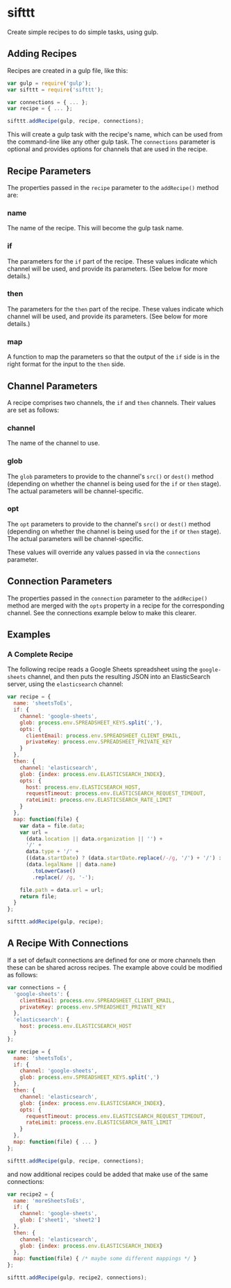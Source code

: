 # sifttt

Create simple recipes to do simple tasks, using gulp.

## Adding Recipes

Recipes are created in a gulp file, like this:

```javascript
var gulp = require('gulp');
var sifttt = require('sifttt');

var connections = { ... };
var recipe = { ... };

sifttt.addRecipe(gulp, recipe, connections);
```

This will create a gulp task with the recipe's name, which can be used from the command-line like any other gulp task. The `connections` parameter is optional and provides options for channels that are used in the recipe.

## Recipe Parameters

The properties passed in the `recipe` parameter to the `addRecipe()` method are:

### name

The name of the recipe. This will become the gulp task name.

### if

The parameters for the `if` part of the recipe. These values indicate which channel will be used, and provide its parameters. (See below for more details.)

### then

The parameters for the `then` part of the recipe. These values indicate which channel will be used, and provide its parameters. (See below for more details.)

### map

A function to map the parameters so that the output of the `if` side is in the right format for the input to the `then` side.

## Channel Parameters

A recipe comprises two channels, the `if` and `then` channels. Their values are set as follows:

### channel

The name of the channel to use.

### glob

The `glob` parameters to provide to the channel's `src()` or `dest()` method (depending on whether the channel is being used for the `if` or `then` stage). The actual parameters will be channel-specific.

### opt

The `opt` parameters to provide to the channel's `src()` or `dest()` method (depending on whether the channel is being used for the `if` or `then` stage). The actual parameters will be channel-specific.

These values will override any values passed in via the `connections` parameter.

## Connection Parameters

The properties passed in the `connection` parameter to the `addRecipe()` method are merged with the `opts` property in a recipe for the corresponding channel. See the connections example below to make this clearer.

## Examples

### A Complete Recipe

The following recipe reads a Google Sheets spreadsheet using the `google-sheets` channel, and then puts the resulting JSON into an ElasticSearch server, using the `elasticsearch` channel:

```javascript
var recipe = {
  name: 'sheetsToEs',
  if: {
    channel: 'google-sheets',
    glob: process.env.SPREADSHEET_KEYS.split(','),
    opts: {
      clientEmail: process.env.SPREADSHEET_CLIENT_EMAIL,
      privateKey: process.env.SPREADSHEET_PRIVATE_KEY
    }
  },
  then: {
    channel: 'elasticsearch',
    glob: {index: process.env.ELASTICSEARCH_INDEX},
    opts: {
      host: process.env.ELASTICSEARCH_HOST,
      requestTimeout: process.env.ELASTICSEARCH_REQUEST_TIMEOUT,
      rateLimit: process.env.ELASTICSEARCH_RATE_LIMIT
    }
  },
  map: function(file) {
    var data = file.data;
    var url =
      (data.location || data.organization || '') +
      '/' +
      data.type + '/' +
      ((data.startDate) ? (data.startDate.replace(/-/g, '/') + '/') : '') +
      (data.legalName || data.name)
        .toLowerCase()
        .replace(/ /g, '-');

    file.path = data.url = url;
    return file;
  }
};

sifttt.addRecipe(gulp, recipe);
```

## A Recipe With Connections

If a set of default connections are defined for one or more channels then these can be shared across recipes. The example above could be modified as follows:

```javascript
var connections = {
  'google-sheets': {
    clientEmail: process.env.SPREADSHEET_CLIENT_EMAIL,
    privateKey: process.env.SPREADSHEET_PRIVATE_KEY
  },
  'elasticsearch': {
    host: process.env.ELASTICSEARCH_HOST
  }
};

var recipe = {
  name: 'sheetsToEs',
  if: {
    channel: 'google-sheets',
    glob: process.env.SPREADSHEET_KEYS.split(',')
  },
  then: {
    channel: 'elasticsearch',
    glob: {index: process.env.ELASTICSEARCH_INDEX},
    opts: {
      requestTimeout: process.env.ELASTICSEARCH_REQUEST_TIMEOUT,
      rateLimit: process.env.ELASTICSEARCH_RATE_LIMIT
    }
  },
  map: function(file) { ... }
};

sifttt.addRecipe(gulp, recipe, connections);
```

and now additional recipes could be added that make use of the same connections:

```javascript
var recipe2 = {
  name: 'moreSheetsToEs',
  if: {
    channel: 'google-sheets',
    glob: ['sheet1', 'sheet2']
  },
  then: {
    channel: 'elasticsearch',
    glob: {index: process.env.ELASTICSEARCH_INDEX}
  },
  map: function(file) { /* maybe some different mappings */ }
};

sifttt.addRecipe(gulp, recipe2, connections);
```
